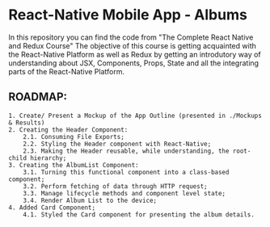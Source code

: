 # React-Native Mobile App - Albums 

In this repository you can find the code from "The Complete React Native and Redux Course"
The objective of this course is getting acquainted with the React-Native Platform as well as Redux
by getting an introdutory way of understanding about JSX, Components, Props, State and all the integrating parts of the React-Native Platform. 

## ROADMAP:
	1. Create/ Present a Mockup of the App Outline (presented in ./Mockups & Results)
	2. Creating the Header Component:
		2.1. Consuming File Exports;
		2.2. Styling the Header component with React-Native;
		2.3. Making the Header reusable, while understanding, the root-child hierarchy;
	3. Creating the AlbumList Component:
		3.1. Turning this functional component into a class-based component;
		3.2. Perform fetching of data through HTTP request; 
		3.3. Manage lifecycle methods and component level state;
		3.4. Render Album List to the device;
	4. Added Card Component;
		4.1. Styled the Card component for presenting the album details. 
